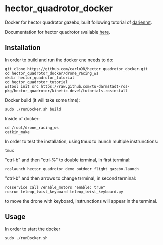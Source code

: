 # hector_quadrotor_docker
Docker for hector quadrotor gazebo, built following tutorial of [darienmt](https://darienmt.com/autonomous-flight/2018/10/20/flying-ros-and-hector.html).

Documentation for hector quadrotor available [here](http://wiki.ros.org/hector_quadrotor).

## Installation
In order to build and run the docker one needs to do:
```
git clone https://github.com/carlo98/hector_quadrotor_docker.git
cd hector_quadrotor_docker/drone_racing_ws
mkdir hector_quadrotor_tutorial
cd hector_quadrotor_tutorial 
wstool init src https://raw.github.com/tu-darmstadt-ros-pkg/hector_quadrotor/kinetic-devel/tutorials.rosinstall
```
Docker build (it will take some time):
```
sudo ./runDocker.sh build
```
Inside of docker:
```
cd /root/drone_racing_ws
catkin_make
```
In order to test the installation, using tmux to launch multiple instrunctions:
```
tmux
```
"ctrl-b" and then "ctrl-%" to double terminal, in first terminal:
```
roslaunch hector_quadrotor_demo outdoor_flight_gazebo.launch
```
"ctrl-b" and then arrows to change terminal, in second terminal:
```
rosservice call /enable_motors "enable: true"
rosrun teleop_twist_keyboard teleop_twist_keyboard.py
```
to move the drone with keyboard, instrunctions will appear in the terminal.

## Usage
In order to start the docker
```
sudo ./runDocker.sh
```
